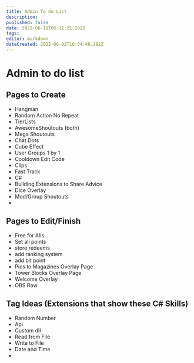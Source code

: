 ```yaml
---
title: Admin To do List
description: 
published: false
date: 2022-06-11T05:11:21.202Z
tags: 
editor: markdown
dateCreated: 2022-06-02T10:34:40.282Z
---
```


# Admin to do list

## Pages to Create
- Hangman
- Random Action No Repeat
- TierLists 
- AwesomeShoutouts (both)
- Mega Shoutouts
- Chat Dots
- Cube Effect
- User Groups 1 by 1
- Cooldown Edit Code
- Clips
- Fast Track
- C#
- Building Extensions to Share Advice
- Dice Overlay
- Mod/Group Shoutouts
- 



## Pages to Edit/Finish

- Free for Alls
- Set all points
- store redeems
- add ranking system
- add bit point
- Pics to Magazines Overlay Page
- Tower Blocks Overlay Page
- Welcome Overlay
- OBS Raw

## Tag Ideas (Extensions that show these C# Skills)
- Random Number
- Api
- Custom dll
- Read from File
- Write to File
- Date and Time
- 
